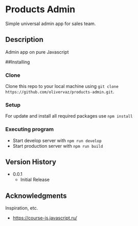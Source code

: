 # Products Admin
Simple universal admin app for sales team.

## Description

Admin app on pure Javascript

##Installing

### Clone
Clone this repo to your local machine using ```git clone https://github.com/olivervaz/products-admin.git```.

### Setup
For update and install all required packages use ```npm install```

### Executing program

* Start develop server with ```npm run develop```
* Start production server with ```npm run build```


## Version History

* 0.0.1
    * Initial Release

## Acknowledgments

Inspiration, etc.
* https://course-js.javascript.ru/

